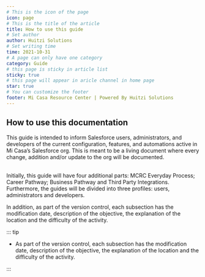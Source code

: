 ```yaml
---
# This is the icon of the page
icon: page
# This is the title of the article
title: How to use this guide
# Set author
author: Huitzi Solutions
# Set writing time
time: 2021-10-31
# A page can only have one category
category: Guide
# this page is sticky in article list
sticky: true
# this page will appear in aricle channel in home page
star: true
# You can customize the footer
footer: Mi Casa Resource Center | Powered By Huitzi Solutions
---
```


## How to use this documentation

This guide is intended to inform Salesforce users, administrators, and developers of the current configuration, features, and automations active in Mi Casa’s Salesforce org. This is meant to be a living document where every change, addition and/or update to the org will be documented.

\
Initially, this guide will have four additional parts: MCRC Everyday Process; Career Pathway; Business Pathway and Third Party Integrations. Furthermore, the guides will be divided into three profiles: users, administrators and developers.

In addition, as part of the version control, each subsection has the modification date, description of the objective, the explanation of the location and the difficulty of the activity.

::: tip

- As part of the version control, each subsection has the modification date, description of the objective, the explanation of the location and the difficulty of the activity.

:::
